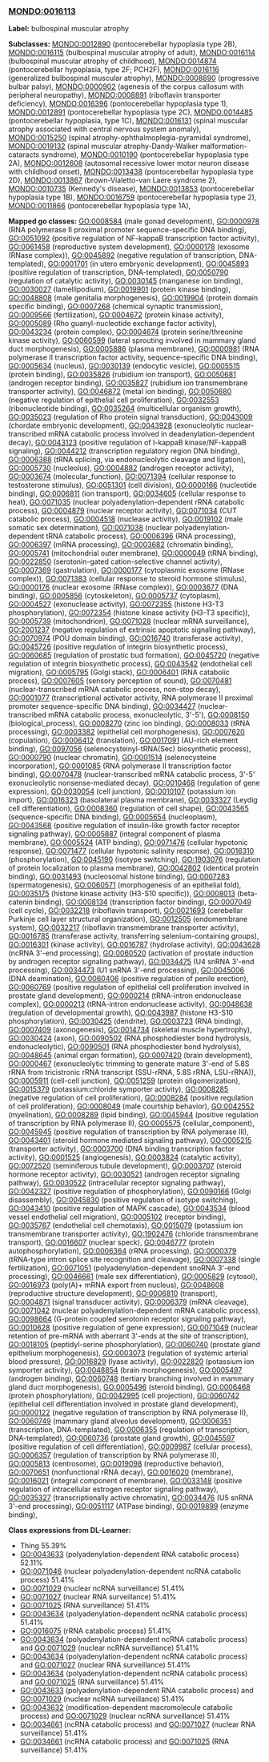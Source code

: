 
### [MONDO:0016113](http://purl.obolibrary.org/obo/MONDO_0016113)
**Label:** bulbospinal muscular atrophy

**Subclasses:** [MONDO:0012890](http://purl.obolibrary.org/obo/MONDO_0012890) (pontocerebellar hypoplasia type 2B), [MONDO:0016115](http://purl.obolibrary.org/obo/MONDO_0016115) (bulbospinal muscular atrophy of adult), [MONDO:0016114](http://purl.obolibrary.org/obo/MONDO_0016114) (bulbospinal muscular atrophy of childhood), [MONDO:0014874](http://purl.obolibrary.org/obo/MONDO_0014874) (pontocerebellar hypoplasia, type 2F; PCH2F), [MONDO:0016116](http://purl.obolibrary.org/obo/MONDO_0016116) (generalized bulbospinal muscular atrophy), [MONDO:0008890](http://purl.obolibrary.org/obo/MONDO_0008890) (progressive bulbar palsy), [MONDO:0000902](http://purl.obolibrary.org/obo/MONDO_0000902) (agenesis of the corpus callosum with peripheral neuropathy), [MONDO:0008891](http://purl.obolibrary.org/obo/MONDO_0008891) (riboflavin transporter deficiency), [MONDO:0016396](http://purl.obolibrary.org/obo/MONDO_0016396) (pontocerebellar hypoplasia type 1), [MONDO:0012891](http://purl.obolibrary.org/obo/MONDO_0012891) (pontocerebellar hypoplasia type 2C), [MONDO:0014485](http://purl.obolibrary.org/obo/MONDO_0014485) (pontocerebellar hypoplasia, type 1C), [MONDO:0016131](http://purl.obolibrary.org/obo/MONDO_0016131) (spinal muscular atrophy associated with central nervous system anomaly), [MONDO:0015250](http://purl.obolibrary.org/obo/MONDO_0015250) (spinal atrophy-ophthalmoplegia-pyramidal syndrome), [MONDO:0019132](http://purl.obolibrary.org/obo/MONDO_0019132) (spinal muscular atrophy-Dandy-Walker malformation-cataracts syndrome), [MONDO:0010190](http://purl.obolibrary.org/obo/MONDO_0010190) (pontocerebellar hypoplasia type 2A), [MONDO:0012608](http://purl.obolibrary.org/obo/MONDO_0012608) (autosomal recessive lower motor neuron disease with childhood onset), [MONDO:0013438](http://purl.obolibrary.org/obo/MONDO_0013438) (pontocerebellar hypoplasia type 2D), [MONDO:0013867](http://purl.obolibrary.org/obo/MONDO_0013867) (brown-Vialetto-van Laere syndrome 2), [MONDO:0010735](http://purl.obolibrary.org/obo/MONDO_0010735) (Kennedy's disease), [MONDO:0013853](http://purl.obolibrary.org/obo/MONDO_0013853) (pontocerebellar hypoplasia type 1B), [MONDO:0016759](http://purl.obolibrary.org/obo/MONDO_0016759) (pontocerebellar hypoplasia type 2), [MONDO:0011866](http://purl.obolibrary.org/obo/MONDO_0011866) (pontocerebellar hypoplasia type 1A), 

**Mapped go classes:** [GO:0008584](http://purl.obolibrary.org/obo/GO_0008584) (male gonad development), [GO:0000978](http://purl.obolibrary.org/obo/GO_0000978) (RNA polymerase II proximal promoter sequence-specific DNA binding), [GO:0051092](http://purl.obolibrary.org/obo/GO_0051092) (positive regulation of NF-kappaB transcription factor activity), [GO:0061458](http://purl.obolibrary.org/obo/GO_0061458) (reproductive system development), [GO:0000178](http://purl.obolibrary.org/obo/GO_0000178) (exosome (RNase complex)), [GO:0045892](http://purl.obolibrary.org/obo/GO_0045892) (negative regulation of transcription, DNA-templated), [GO:0001701](http://purl.obolibrary.org/obo/GO_0001701) (in utero embryonic development), [GO:0045893](http://purl.obolibrary.org/obo/GO_0045893) (positive regulation of transcription, DNA-templated), [GO:0050790](http://purl.obolibrary.org/obo/GO_0050790) (regulation of catalytic activity), [GO:0030145](http://purl.obolibrary.org/obo/GO_0030145) (manganese ion binding), [GO:0030027](http://purl.obolibrary.org/obo/GO_0030027) (lamellipodium), [GO:0019901](http://purl.obolibrary.org/obo/GO_0019901) (protein kinase binding), [GO:0048808](http://purl.obolibrary.org/obo/GO_0048808) (male genitalia morphogenesis), [GO:0019904](http://purl.obolibrary.org/obo/GO_0019904) (protein domain specific binding), [GO:0007268](http://purl.obolibrary.org/obo/GO_0007268) (chemical synaptic transmission), [GO:0009566](http://purl.obolibrary.org/obo/GO_0009566) (fertilization), [GO:0004672](http://purl.obolibrary.org/obo/GO_0004672) (protein kinase activity), [GO:0005089](http://purl.obolibrary.org/obo/GO_0005089) (Rho guanyl-nucleotide exchange factor activity), [GO:0043234](http://purl.obolibrary.org/obo/GO_0043234) (protein complex), [GO:0004674](http://purl.obolibrary.org/obo/GO_0004674) (protein serine/threonine kinase activity), [GO:0060599](http://purl.obolibrary.org/obo/GO_0060599) (lateral sprouting involved in mammary gland duct morphogenesis), [GO:0005886](http://purl.obolibrary.org/obo/GO_0005886) (plasma membrane), [GO:0000981](http://purl.obolibrary.org/obo/GO_0000981) (RNA polymerase II transcription factor activity, sequence-specific DNA binding), [GO:0005634](http://purl.obolibrary.org/obo/GO_0005634) (nucleus), [GO:0030139](http://purl.obolibrary.org/obo/GO_0030139) (endocytic vesicle), [GO:0005515](http://purl.obolibrary.org/obo/GO_0005515) (protein binding), [GO:0035826](http://purl.obolibrary.org/obo/GO_0035826) (rubidium ion transport), [GO:0050681](http://purl.obolibrary.org/obo/GO_0050681) (androgen receptor binding), [GO:0035827](http://purl.obolibrary.org/obo/GO_0035827) (rubidium ion transmembrane transporter activity), [GO:0046872](http://purl.obolibrary.org/obo/GO_0046872) (metal ion binding), [GO:0050680](http://purl.obolibrary.org/obo/GO_0050680) (negative regulation of epithelial cell proliferation), [GO:0032553](http://purl.obolibrary.org/obo/GO_0032553) (ribonucleotide binding), [GO:0035264](http://purl.obolibrary.org/obo/GO_0035264) (multicellular organism growth), [GO:0035023](http://purl.obolibrary.org/obo/GO_0035023) (regulation of Rho protein signal transduction), [GO:0043009](http://purl.obolibrary.org/obo/GO_0043009) (chordate embryonic development), [GO:0043928](http://purl.obolibrary.org/obo/GO_0043928) (exonucleolytic nuclear-transcribed mRNA catabolic process involved in deadenylation-dependent decay), [GO:0043123](http://purl.obolibrary.org/obo/GO_0043123) (positive regulation of I-kappaB kinase/NF-kappaB signaling), [GO:0044212](http://purl.obolibrary.org/obo/GO_0044212) (transcription regulatory region DNA binding), [GO:0006388](http://purl.obolibrary.org/obo/GO_0006388) (tRNA splicing, via endonucleolytic cleavage and ligation), [GO:0005730](http://purl.obolibrary.org/obo/GO_0005730) (nucleolus), [GO:0004882](http://purl.obolibrary.org/obo/GO_0004882) (androgen receptor activity), [GO:0003674](http://purl.obolibrary.org/obo/GO_0003674) (molecular_function), [GO:0071394](http://purl.obolibrary.org/obo/GO_0071394) (cellular response to testosterone stimulus), [GO:0051301](http://purl.obolibrary.org/obo/GO_0051301) (cell division), [GO:0000166](http://purl.obolibrary.org/obo/GO_0000166) (nucleotide binding), [GO:0006811](http://purl.obolibrary.org/obo/GO_0006811) (ion transport), [GO:0034605](http://purl.obolibrary.org/obo/GO_0034605) (cellular response to heat), [GO:0071035](http://purl.obolibrary.org/obo/GO_0071035) (nuclear polyadenylation-dependent rRNA catabolic process), [GO:0004879](http://purl.obolibrary.org/obo/GO_0004879) (nuclear receptor activity), [GO:0071034](http://purl.obolibrary.org/obo/GO_0071034) (CUT catabolic process), [GO:0004518](http://purl.obolibrary.org/obo/GO_0004518) (nuclease activity), [GO:0019102](http://purl.obolibrary.org/obo/GO_0019102) (male somatic sex determination), [GO:0071038](http://purl.obolibrary.org/obo/GO_0071038) (nuclear polyadenylation-dependent tRNA catabolic process), [GO:0006396](http://purl.obolibrary.org/obo/GO_0006396) (RNA processing), [GO:0006397](http://purl.obolibrary.org/obo/GO_0006397) (mRNA processing), [GO:0003682](http://purl.obolibrary.org/obo/GO_0003682) (chromatin binding), [GO:0005741](http://purl.obolibrary.org/obo/GO_0005741) (mitochondrial outer membrane), [GO:0000049](http://purl.obolibrary.org/obo/GO_0000049) (tRNA binding), [GO:0022850](http://purl.obolibrary.org/obo/GO_0022850) (serotonin-gated cation-selective channel activity), [GO:0007369](http://purl.obolibrary.org/obo/GO_0007369) (gastrulation), [GO:0000177](http://purl.obolibrary.org/obo/GO_0000177) (cytoplasmic exosome (RNase complex)), [GO:0071383](http://purl.obolibrary.org/obo/GO_0071383) (cellular response to steroid hormone stimulus), [GO:0000176](http://purl.obolibrary.org/obo/GO_0000176) (nuclear exosome (RNase complex)), [GO:0003677](http://purl.obolibrary.org/obo/GO_0003677) (DNA binding), [GO:0005856](http://purl.obolibrary.org/obo/GO_0005856) (cytoskeleton), [GO:0005737](http://purl.obolibrary.org/obo/GO_0005737) (cytoplasm), [GO:0004527](http://purl.obolibrary.org/obo/GO_0004527) (exonuclease activity), [GO:0072355](http://purl.obolibrary.org/obo/GO_0072355) (histone H3-T3 phosphorylation), [GO:0072354](http://purl.obolibrary.org/obo/GO_0072354) (histone kinase activity (H3-T3 specific)), [GO:0005739](http://purl.obolibrary.org/obo/GO_0005739) (mitochondrion), [GO:0071028](http://purl.obolibrary.org/obo/GO_0071028) (nuclear mRNA surveillance), [GO:2001237](http://purl.obolibrary.org/obo/GO_2001237) (negative regulation of extrinsic apoptotic signaling pathway), [GO:0070974](http://purl.obolibrary.org/obo/GO_0070974) (POU domain binding), [GO:0016740](http://purl.obolibrary.org/obo/GO_0016740) (transferase activity), [GO:0045726](http://purl.obolibrary.org/obo/GO_0045726) (positive regulation of integrin biosynthetic process), [GO:0060685](http://purl.obolibrary.org/obo/GO_0060685) (regulation of prostatic bud formation), [GO:0045720](http://purl.obolibrary.org/obo/GO_0045720) (negative regulation of integrin biosynthetic process), [GO:0043542](http://purl.obolibrary.org/obo/GO_0043542) (endothelial cell migration), [GO:0005795](http://purl.obolibrary.org/obo/GO_0005795) (Golgi stack), [GO:0006401](http://purl.obolibrary.org/obo/GO_0006401) (RNA catabolic process), [GO:0007605](http://purl.obolibrary.org/obo/GO_0007605) (sensory perception of sound), [GO:0070481](http://purl.obolibrary.org/obo/GO_0070481) (nuclear-transcribed mRNA catabolic process, non-stop decay), [GO:0001077](http://purl.obolibrary.org/obo/GO_0001077) (transcriptional activator activity, RNA polymerase II proximal promoter sequence-specific DNA binding), [GO:0034427](http://purl.obolibrary.org/obo/GO_0034427) (nuclear-transcribed mRNA catabolic process, exonucleolytic, 3'-5'), [GO:0008150](http://purl.obolibrary.org/obo/GO_0008150) (biological_process), [GO:0008270](http://purl.obolibrary.org/obo/GO_0008270) (zinc ion binding), [GO:0008033](http://purl.obolibrary.org/obo/GO_0008033) (tRNA processing), [GO:0003382](http://purl.obolibrary.org/obo/GO_0003382) (epithelial cell morphogenesis), [GO:0007620](http://purl.obolibrary.org/obo/GO_0007620) (copulation), [GO:0006412](http://purl.obolibrary.org/obo/GO_0006412) (translation), [GO:0017091](http://purl.obolibrary.org/obo/GO_0017091) (AU-rich element binding), [GO:0097056](http://purl.obolibrary.org/obo/GO_0097056) (selenocysteinyl-tRNA(Sec) biosynthetic process), [GO:0000790](http://purl.obolibrary.org/obo/GO_0000790) (nuclear chromatin), [GO:0001514](http://purl.obolibrary.org/obo/GO_0001514) (selenocysteine incorporation), [GO:0001085](http://purl.obolibrary.org/obo/GO_0001085) (RNA polymerase II transcription factor binding), [GO:0070478](http://purl.obolibrary.org/obo/GO_0070478) (nuclear-transcribed mRNA catabolic process, 3'-5' exonucleolytic nonsense-mediated decay), [GO:0010468](http://purl.obolibrary.org/obo/GO_0010468) (regulation of gene expression), [GO:0030054](http://purl.obolibrary.org/obo/GO_0030054) (cell junction), [GO:0010107](http://purl.obolibrary.org/obo/GO_0010107) (potassium ion import), [GO:0016323](http://purl.obolibrary.org/obo/GO_0016323) (basolateral plasma membrane), [GO:0033327](http://purl.obolibrary.org/obo/GO_0033327) (Leydig cell differentiation), [GO:0008360](http://purl.obolibrary.org/obo/GO_0008360) (regulation of cell shape), [GO:0043565](http://purl.obolibrary.org/obo/GO_0043565) (sequence-specific DNA binding), [GO:0005654](http://purl.obolibrary.org/obo/GO_0005654) (nucleoplasm), [GO:0043568](http://purl.obolibrary.org/obo/GO_0043568) (positive regulation of insulin-like growth factor receptor signaling pathway), [GO:0005887](http://purl.obolibrary.org/obo/GO_0005887) (integral component of plasma membrane), [GO:0005524](http://purl.obolibrary.org/obo/GO_0005524) (ATP binding), [GO:0071476](http://purl.obolibrary.org/obo/GO_0071476) (cellular hypotonic response), [GO:0071477](http://purl.obolibrary.org/obo/GO_0071477) (cellular hypotonic salinity response), [GO:0016310](http://purl.obolibrary.org/obo/GO_0016310) (phosphorylation), [GO:0045190](http://purl.obolibrary.org/obo/GO_0045190) (isotype switching), [GO:1903076](http://purl.obolibrary.org/obo/GO_1903076) (regulation of protein localization to plasma membrane), [GO:0042802](http://purl.obolibrary.org/obo/GO_0042802) (identical protein binding), [GO:0031493](http://purl.obolibrary.org/obo/GO_0031493) (nucleosomal histone binding), [GO:0007283](http://purl.obolibrary.org/obo/GO_0007283) (spermatogenesis), [GO:0060571](http://purl.obolibrary.org/obo/GO_0060571) (morphogenesis of an epithelial fold), [GO:0035175](http://purl.obolibrary.org/obo/GO_0035175) (histone kinase activity (H3-S10 specific)), [GO:0008013](http://purl.obolibrary.org/obo/GO_0008013) (beta-catenin binding), [GO:0008134](http://purl.obolibrary.org/obo/GO_0008134) (transcription factor binding), [GO:0007049](http://purl.obolibrary.org/obo/GO_0007049) (cell cycle), [GO:0032218](http://purl.obolibrary.org/obo/GO_0032218) (riboflavin transport), [GO:0021693](http://purl.obolibrary.org/obo/GO_0021693) (cerebellar Purkinje cell layer structural organization), [GO:0012505](http://purl.obolibrary.org/obo/GO_0012505) (endomembrane system), [GO:0032217](http://purl.obolibrary.org/obo/GO_0032217) (riboflavin transmembrane transporter activity), [GO:0016785](http://purl.obolibrary.org/obo/GO_0016785) (transferase activity, transferring selenium-containing groups), [GO:0016301](http://purl.obolibrary.org/obo/GO_0016301) (kinase activity), [GO:0016787](http://purl.obolibrary.org/obo/GO_0016787) (hydrolase activity), [GO:0043628](http://purl.obolibrary.org/obo/GO_0043628) (ncRNA 3'-end processing), [GO:0060520](http://purl.obolibrary.org/obo/GO_0060520) (activation of prostate induction by androgen receptor signaling pathway), [GO:0034475](http://purl.obolibrary.org/obo/GO_0034475) (U4 snRNA 3'-end processing), [GO:0034473](http://purl.obolibrary.org/obo/GO_0034473) (U1 snRNA 3'-end processing), [GO:0045006](http://purl.obolibrary.org/obo/GO_0045006) (DNA deamination), [GO:0060406](http://purl.obolibrary.org/obo/GO_0060406) (positive regulation of penile erection), [GO:0060769](http://purl.obolibrary.org/obo/GO_0060769) (positive regulation of epithelial cell proliferation involved in prostate gland development), [GO:0000214](http://purl.obolibrary.org/obo/GO_0000214) (tRNA-intron endonuclease complex), [GO:0000213](http://purl.obolibrary.org/obo/GO_0000213) (tRNA-intron endonuclease activity), [GO:0048638](http://purl.obolibrary.org/obo/GO_0048638) (regulation of developmental growth), [GO:0043987](http://purl.obolibrary.org/obo/GO_0043987) (histone H3-S10 phosphorylation), [GO:0030425](http://purl.obolibrary.org/obo/GO_0030425) (dendrite), [GO:0003723](http://purl.obolibrary.org/obo/GO_0003723) (RNA binding), [GO:0007409](http://purl.obolibrary.org/obo/GO_0007409) (axonogenesis), [GO:0014734](http://purl.obolibrary.org/obo/GO_0014734) (skeletal muscle hypertrophy), [GO:0030424](http://purl.obolibrary.org/obo/GO_0030424) (axon), [GO:0090502](http://purl.obolibrary.org/obo/GO_0090502) (RNA phosphodiester bond hydrolysis, endonucleolytic), [GO:0090501](http://purl.obolibrary.org/obo/GO_0090501) (RNA phosphodiester bond hydrolysis), [GO:0048645](http://purl.obolibrary.org/obo/GO_0048645) (animal organ formation), [GO:0007420](http://purl.obolibrary.org/obo/GO_0007420) (brain development), [GO:0000467](http://purl.obolibrary.org/obo/GO_0000467) (exonucleolytic trimming to generate mature 3'-end of 5.8S rRNA from tricistronic rRNA transcript (SSU-rRNA, 5.8S rRNA, LSU-rRNA)), [GO:0005911](http://purl.obolibrary.org/obo/GO_0005911) (cell-cell junction), [GO:0051259](http://purl.obolibrary.org/obo/GO_0051259) (protein oligomerization), [GO:0015379](http://purl.obolibrary.org/obo/GO_0015379) (potassium:chloride symporter activity), [GO:0008285](http://purl.obolibrary.org/obo/GO_0008285) (negative regulation of cell proliferation), [GO:0008284](http://purl.obolibrary.org/obo/GO_0008284) (positive regulation of cell proliferation), [GO:0008049](http://purl.obolibrary.org/obo/GO_0008049) (male courtship behavior), [GO:0042552](http://purl.obolibrary.org/obo/GO_0042552) (myelination), [GO:0008289](http://purl.obolibrary.org/obo/GO_0008289) (lipid binding), [GO:0045944](http://purl.obolibrary.org/obo/GO_0045944) (positive regulation of transcription by RNA polymerase II), [GO:0005575](http://purl.obolibrary.org/obo/GO_0005575) (cellular_component), [GO:0045945](http://purl.obolibrary.org/obo/GO_0045945) (positive regulation of transcription by RNA polymerase III), [GO:0043401](http://purl.obolibrary.org/obo/GO_0043401) (steroid hormone mediated signaling pathway), [GO:0005215](http://purl.obolibrary.org/obo/GO_0005215) (transporter activity), [GO:0003700](http://purl.obolibrary.org/obo/GO_0003700) (DNA binding transcription factor activity), [GO:0001525](http://purl.obolibrary.org/obo/GO_0001525) (angiogenesis), [GO:0003824](http://purl.obolibrary.org/obo/GO_0003824) (catalytic activity), [GO:0072520](http://purl.obolibrary.org/obo/GO_0072520) (seminiferous tubule development), [GO:0003707](http://purl.obolibrary.org/obo/GO_0003707) (steroid hormone receptor activity), [GO:0030521](http://purl.obolibrary.org/obo/GO_0030521) (androgen receptor signaling pathway), [GO:0030522](http://purl.obolibrary.org/obo/GO_0030522) (intracellular receptor signaling pathway), [GO:0042327](http://purl.obolibrary.org/obo/GO_0042327) (positive regulation of phosphorylation), [GO:0090166](http://purl.obolibrary.org/obo/GO_0090166) (Golgi disassembly), [GO:0045830](http://purl.obolibrary.org/obo/GO_0045830) (positive regulation of isotype switching), [GO:0043410](http://purl.obolibrary.org/obo/GO_0043410) (positive regulation of MAPK cascade), [GO:0043534](http://purl.obolibrary.org/obo/GO_0043534) (blood vessel endothelial cell migration), [GO:0005102](http://purl.obolibrary.org/obo/GO_0005102) (receptor binding), [GO:0035767](http://purl.obolibrary.org/obo/GO_0035767) (endothelial cell chemotaxis), [GO:0015079](http://purl.obolibrary.org/obo/GO_0015079) (potassium ion transmembrane transporter activity), [GO:1902476](http://purl.obolibrary.org/obo/GO_1902476) (chloride transmembrane transport), [GO:0016607](http://purl.obolibrary.org/obo/GO_0016607) (nuclear speck), [GO:0046777](http://purl.obolibrary.org/obo/GO_0046777) (protein autophosphorylation), [GO:0006364](http://purl.obolibrary.org/obo/GO_0006364) (rRNA processing), [GO:0000379](http://purl.obolibrary.org/obo/GO_0000379) (tRNA-type intron splice site recognition and cleavage), [GO:0007338](http://purl.obolibrary.org/obo/GO_0007338) (single fertilization), [GO:0071051](http://purl.obolibrary.org/obo/GO_0071051) (polyadenylation-dependent snoRNA 3'-end processing), [GO:0046661](http://purl.obolibrary.org/obo/GO_0046661) (male sex differentiation), [GO:0005829](http://purl.obolibrary.org/obo/GO_0005829) (cytosol), [GO:0016973](http://purl.obolibrary.org/obo/GO_0016973) (poly(A)+ mRNA export from nucleus), [GO:0048608](http://purl.obolibrary.org/obo/GO_0048608) (reproductive structure development), [GO:0006810](http://purl.obolibrary.org/obo/GO_0006810) (transport), [GO:0004871](http://purl.obolibrary.org/obo/GO_0004871) (signal transducer activity), [GO:0006379](http://purl.obolibrary.org/obo/GO_0006379) (mRNA cleavage), [GO:0071042](http://purl.obolibrary.org/obo/GO_0071042) (nuclear polyadenylation-dependent mRNA catabolic process), [GO:0098664](http://purl.obolibrary.org/obo/GO_0098664) (G-protein coupled serotonin receptor signaling pathway), [GO:0010628](http://purl.obolibrary.org/obo/GO_0010628) (positive regulation of gene expression), [GO:0071049](http://purl.obolibrary.org/obo/GO_0071049) (nuclear retention of pre-mRNA with aberrant 3'-ends at the site of transcription), [GO:0018105](http://purl.obolibrary.org/obo/GO_0018105) (peptidyl-serine phosphorylation), [GO:0060740](http://purl.obolibrary.org/obo/GO_0060740) (prostate gland epithelium morphogenesis), [GO:0003073](http://purl.obolibrary.org/obo/GO_0003073) (regulation of systemic arterial blood pressure), [GO:0016829](http://purl.obolibrary.org/obo/GO_0016829) (lyase activity), [GO:0022820](http://purl.obolibrary.org/obo/GO_0022820) (potassium ion symporter activity), [GO:0048854](http://purl.obolibrary.org/obo/GO_0048854) (brain morphogenesis), [GO:0005497](http://purl.obolibrary.org/obo/GO_0005497) (androgen binding), [GO:0060748](http://purl.obolibrary.org/obo/GO_0060748) (tertiary branching involved in mammary gland duct morphogenesis), [GO:0005496](http://purl.obolibrary.org/obo/GO_0005496) (steroid binding), [GO:0006468](http://purl.obolibrary.org/obo/GO_0006468) (protein phosphorylation), [GO:0042995](http://purl.obolibrary.org/obo/GO_0042995) (cell projection), [GO:0060742](http://purl.obolibrary.org/obo/GO_0060742) (epithelial cell differentiation involved in prostate gland development), [GO:0000122](http://purl.obolibrary.org/obo/GO_0000122) (negative regulation of transcription by RNA polymerase II), [GO:0060749](http://purl.obolibrary.org/obo/GO_0060749) (mammary gland alveolus development), [GO:0006351](http://purl.obolibrary.org/obo/GO_0006351) (transcription, DNA-templated), [GO:0006355](http://purl.obolibrary.org/obo/GO_0006355) (regulation of transcription, DNA-templated), [GO:0060736](http://purl.obolibrary.org/obo/GO_0060736) (prostate gland growth), [GO:0045597](http://purl.obolibrary.org/obo/GO_0045597) (positive regulation of cell differentiation), [GO:0009987](http://purl.obolibrary.org/obo/GO_0009987) (cellular process), [GO:0006357](http://purl.obolibrary.org/obo/GO_0006357) (regulation of transcription by RNA polymerase II), [GO:0005813](http://purl.obolibrary.org/obo/GO_0005813) (centrosome), [GO:0019098](http://purl.obolibrary.org/obo/GO_0019098) (reproductive behavior), [GO:0070651](http://purl.obolibrary.org/obo/GO_0070651) (nonfunctional rRNA decay), [GO:0016020](http://purl.obolibrary.org/obo/GO_0016020) (membrane), [GO:0016021](http://purl.obolibrary.org/obo/GO_0016021) (integral component of membrane), [GO:0033148](http://purl.obolibrary.org/obo/GO_0033148) (positive regulation of intracellular estrogen receptor signaling pathway), [GO:0035327](http://purl.obolibrary.org/obo/GO_0035327) (transcriptionally active chromatin), [GO:0034476](http://purl.obolibrary.org/obo/GO_0034476) (U5 snRNA 3'-end processing), [GO:0051117](http://purl.obolibrary.org/obo/GO_0051117) (ATPase binding), [GO:0019899](http://purl.obolibrary.org/obo/GO_0019899) (enzyme binding), 

**Class expressions from DL-Learner:**

- Thing 55.39%
- [GO:0043633](http://purl.obolibrary.org/obo/GO_0043633) (polyadenylation-dependent RNA catabolic process) 52.11%
- [GO:0071046](http://purl.obolibrary.org/obo/GO_0071046) (nuclear polyadenylation-dependent ncRNA catabolic process) 51.41%
- [GO:0071029](http://purl.obolibrary.org/obo/GO_0071029) (nuclear ncRNA surveillance) 51.41%
- [GO:0071027](http://purl.obolibrary.org/obo/GO_0071027) (nuclear RNA surveillance) 51.41%
- [GO:0071025](http://purl.obolibrary.org/obo/GO_0071025) (RNA surveillance) 51.41%
- [GO:0043634](http://purl.obolibrary.org/obo/GO_0043634) (polyadenylation-dependent ncRNA catabolic process) 51.41%
- [GO:0016075](http://purl.obolibrary.org/obo/GO_0016075) (rRNA catabolic process) 51.41%
- [GO:0043634](http://purl.obolibrary.org/obo/GO_0043634) (polyadenylation-dependent ncRNA catabolic process) and [GO:0071029](http://purl.obolibrary.org/obo/GO_0071029) (nuclear ncRNA surveillance) 51.41%
- [GO:0043634](http://purl.obolibrary.org/obo/GO_0043634) (polyadenylation-dependent ncRNA catabolic process) and [GO:0071027](http://purl.obolibrary.org/obo/GO_0071027) (nuclear RNA surveillance) 51.41%
- [GO:0043634](http://purl.obolibrary.org/obo/GO_0043634) (polyadenylation-dependent ncRNA catabolic process) and [GO:0071025](http://purl.obolibrary.org/obo/GO_0071025) (RNA surveillance) 51.41%
- [GO:0043633](http://purl.obolibrary.org/obo/GO_0043633) (polyadenylation-dependent RNA catabolic process) and [GO:0071029](http://purl.obolibrary.org/obo/GO_0071029) (nuclear ncRNA surveillance) 51.41%
- [GO:0043632](http://purl.obolibrary.org/obo/GO_0043632) (modification-dependent macromolecule catabolic process) and [GO:0071029](http://purl.obolibrary.org/obo/GO_0071029) (nuclear ncRNA surveillance) 51.41%
- [GO:0034661](http://purl.obolibrary.org/obo/GO_0034661) (ncRNA catabolic process) and [GO:0071027](http://purl.obolibrary.org/obo/GO_0071027) (nuclear RNA surveillance) 51.41%
- [GO:0034661](http://purl.obolibrary.org/obo/GO_0034661) (ncRNA catabolic process) and [GO:0071025](http://purl.obolibrary.org/obo/GO_0071025) (RNA surveillance) 51.41%


